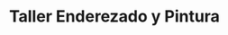 ---
title: "Taller Enderezado y Pintura"
url: /san-jose/taller-enderezado-y-pintura/
shop: reparación de automóviles
---